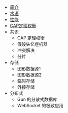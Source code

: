 
+ [简介](/src/intro.md)
+ [术语](/src/term.md)
+ [性能](/src/performance.md)
+ [CAP定理权衡](/src/cap.md)
+ 共识
  + CAP 定理权衡
  + 假设失忆症机器
  + 冲突解决
  + 分片
+ 存储
  + 图形数据源1
  + 图形数据源2
  + 临时存储
  + 外接存储
+ 分布式
  + Gun 的分散式数据库
  + WebSocket 的极致应用
